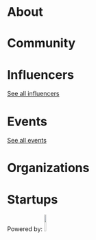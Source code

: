 




<div class=CityPageSpecific>

<div class=status>

</div>

# About

<!-- ADMINS SHOULD WRITE OVERVIEW FOR CITIES IN <div class=overview> SECTION OF ABOUT

    First line of overview should have information of ambassador for specific city. 
    You can find  format HERE:

    <strong>Ambassador:</strong> [Ambassador name](Link to ambassador profile(MUST HAVE http OR https))

    You can copy this and change ambassador name and link accordingly!
 -->

<div class=overview>

</div>

<div class=status>

</div>

</div>

# Community
<div class=groups>

</div>

# Influencers
<div class=influencers>

</div>

[See all influencers](./community)
# Events
<div class=events>

</div>

[See all events](./events)

<!-- WHEN ADDING NEW ORGANIZATIONS PLEASE FOLLOW THIS SCHEMA
#### Organization_Name
Organization_Category
**Organizer:** Name_Of_Organization_Leader
Link_To_Organization's_Website_or_Page
**Description:** Organization's_Description
NOT FOLLOWING THIS SCHEMA WILL RESULT IN INACCURACY IN DATABASE SO BE CAREFUL!
EVERY CHARACTER LIKE # AND * ARE VITAL, SO WE ADVISE YOU TO COPY THE SCHEMA AND JUST FILL IN THE DATA IN POSITION
BETWEEN EVERY ORGANIZATION SCHEMA SHOULD BE BLANK LINE -->

# Organizations
<div class=organizations>

</div>

# Startups

<div class=logoCB>
Powered by: <a href="https://crunchbase.com/"><img src="/images/Crunchbase_logo.png" style="width:10%;"/></a>
</div>
<div class=startups>


</div>



